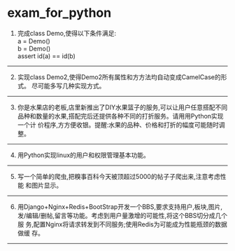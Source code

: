 exam_for_python
===============
1. 完成class Demo,使得以下条件满足:<br/>
a = Demo() <br />
b = Demo() <br />
assert id(a) == id(b)
------------------------------


2. 实现class Demo2,使得Demo2所有属性和方方法均自动变成CamelCase的形式。
尽可能多写几种实现方式。
------------------------------
3. 你是水果店的老板,店里新推出了DIY水果篮子的服务,可以让用户任意搭配不同
品种和数量的水果,搭配完后还提供各种不同的打折服务。请用用Python实现一个计
价程序,方方便收银。提醒:水果的品种、价格和打折的幅度可能随时调整。
------------------------------
4. 用Python实现linux的用户和权限管理基本功能。
------------------------------
5. 写一个简单的爬虫,把糗事百科今天被顶超过5000的帖子子爬出来,注意考虑性能
和图片显示。
------------------------------
6. 用Django+Nginx+Redis+BootStrap开发一个BBS,要求支持用户,板块,图片,
发/编辑/删帖,留言等功能。考虑到用户量激增的可能性,将这个BBS切分成几个服
务,配置Nginx将请求转发到不同服务;使用Redis为可能成为性能瓶颈的数据做缓
存。
------------------------------